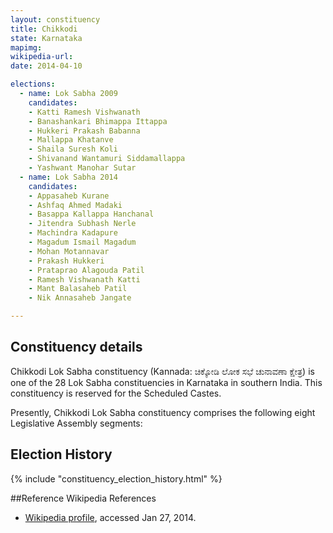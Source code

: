 ```yaml
---
layout: constituency
title: Chikkodi
state: Karnataka
mapimg: 
wikipedia-url: 
date: 2014-04-10

elections: 
  - name: Lok Sabha 2009
    candidates: 
    - Katti Ramesh Vishwanath 
    - Banashankari Bhimappa Ittappa 
    - Hukkeri Prakash Babanna 
    - Mallappa Khatanve 
    - Shaila Suresh Koli 
    - Shivanand Wantamuri Siddamallappa 
    - Yashwant Manohar Sutar  
  - name: Lok Sabha 2014
    candidates: 
    - Appasaheb Kurane 
    - Ashfaq Ahmed Madaki 
    - Basappa Kallappa Hanchanal 
    - Jitendra Subhash Nerle 
    - Machindra Kadapure 
    - Magadum Ismail Magadum 
    - Mohan Motannavar 
    - Prakash Hukkeri 
    - Prataprao Alagouda Patil 
    - Ramesh Vishwanath Katti 
    - Mant Balasaheb Patil 
    - Nik Annasaheb Jangate  

---
```


## Constituency details
Chikkodi Lok Sabha constituency (Kannada: ಚಿಕ್ಕೋಡಿ ಲೋಕ ಸಭೆ ಚುನಾವಣಾ ಕ್ಷೇತ್ರ) is one of the 28 Lok Sabha constituencies in Karnataka in southern India. This constituency is reserved for the Scheduled Castes.

Presently, Chikkodi Lok Sabha constituency comprises the following eight Legislative Assembly segments:


## Election History
{% include "constituency_election_history.html" %}

##Reference
Wikipedia References
- [Wikipedia profile]({{page.profile.wikipedia}}), accessed Jan 27, 2014.

